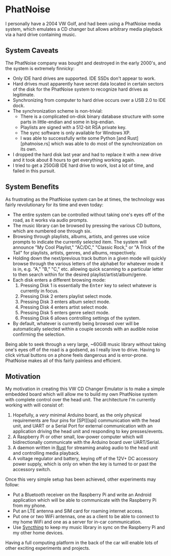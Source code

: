 # PhatNoise

I personally have a 2004 VW Golf, and had been using a PhatNoise media system, which emulates a CD changer but allows
arbitrary media playback via a hard drive containing music.

## System Caveats

The PhatNoise company was bought and destroyed in the
early 2000's, and the system is extremely finnicky:

 - Only IDE hard drives are supported. IDE SSDs don't appear to work.
 - Hard drives must apparently have secret data located in certain sectors of the disk for the PhatNoise system to
   recognize hard drives as legitimate.
 - Synchronizing from computer to hard drive occurs over a USB 2.0 to IDE dock.
 - The synchronization scheme is non-trivial:
   - There is a complicated on-disk binary database structure with some parts in little-endian and some in big-endian.
   - Playlists are signed with a 512-bit RSA private key.
   - The sync software is only available for Windows XP.
   - I was able to successfully write some Python [and Rust][phatnoise.rs] which was able to do most of the
     synchronization on its own.
 - I dropped the hard disk last year and had to replace it with a new drive and it took about 8 hours to get everything
   working again.
 - I tried to get a 250GiB IDE hard drive to work, lost a lot of time, and failed in this pursuit.

## System Benefits

As frustrating as the PhatNoise system can be at times, the technology was fairly revolutionary for its time and even
today:

 - The entire system can be controlled without taking one's eyes off of the road, as it works via audio prompts.
 - The music library can be browsed by pressing the various CD buttons, which are numbered one through six.
 - Browsing through playlists, albums, artists, and genres use voice prompts to indicate the currently selected item.
   The system will announce "My Cool Playlist," "AC/DC," "Classic Rock," or "A Trick of the Tail" for playlists,
   artists, genres, and albums, respectively.
 - Holding down the next/previous track button in a given mode will quickly browse through the various letters of the
   alphabet for whatever mode it is in, e.g. "A," "B," "C," etc. allowing quick scanning to a particular letter to then
   search within for the desired playlist/artist/album/genre.
 - Each disk enters a different browsing mode:
   1. Pressing Disk 1 is essentially the <kbd>Enter</kbd> key to select whatever is currently in focus.
   2. Pressing Disk 2 enters playlist select mode.
   3. Pressing Disk 3 enters album select mode.
   4. Pressing Disk 4 enters artist select mode.
   5. Pressing Disk 5 enters genre select mode.
   6. Pressing Disk 6 allows controlling settings of the system.
 - By default, whatever is currently being browsed over will be automatically selected within a couple seconds with an
   audible noise confirming the selection.

Being able to seek through a very large, ~60GiB music library without taking one's eyes off of the road is a godsend,
as I really love to drive. Having to click virtual buttons on a phone feels dangerous and is error-prone. PhatNoise
makes all of this fairly painless and efficient.

## Motivation

My motivation in creating this VW CD Changer Emulator is to make a simple embedded board which will allow me to build
my own PhatNoise system with complete control over the head unit. The architecture I'm currently working with will
consist of:

 1. Hopefully, a _very_ minimal Arduino board, as the only physical requirements are four pins for [SPI][spi]
    communication with the head unit, and UART or a Serial Port for external communication with an application driving
    the head unit and responding to key presses/events.
 1. A Raspberry Pi or other small, low-power computer which will bidirectionally communicate with the Arduino board
    over UART/Serial.
 1. A daemon written in [Rust](https://rust-lang.org) for streaming analog audio to the head unit and controlling media
    playback.
 1. A voltage regulator and battery, keying off of the 12V+ DC accessory power supply, which is only on when the key is
    turned to or past the accessory switch.

Once this very simple setup has been achieved, other experiments may follow:

 - Put a Bluetooth receiver on the Raspberry Pi and write an Android application which will be able to communicate with
   the Raspberry Pi from my phone.
 - Put an LTE antenna and SIM card for roaming internet access.
 - Put one or two WiFi antennas, one as a client to be able to connect to my home WiFi and one as a server for in-car
   communication.
 - Use [Syncthing](https://syncthing.net/) to keep my music library in sync on the Raspberry Pi and my other home devices.

Having a full computing platform in the back of the car will enable lots of other exciting experiments and projects.

 [serial]: https://en.wikipedia.org/wiki/Serial_port
